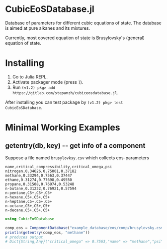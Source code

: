 # CubicEoSDatabase.jl

Database of parameters for different cubic equations of state. The database is aimed at pure alkanes and its mixtures.

Currently, most covered equation of state is Brusylovsky's (general) equation of state.

# Installing

1. Go to Julia REPL.
2. Activate packager mode (press `]`).
3. Run `(v1.2) pkg> add https://gitlab.com/stepanzh/cubiceosdatabase.jl`.

After installing you can test package by `(v1.2) pkg> test CubicEoSDatabase`.

# Minimal Working Examples

## getentry(db, key) -- get info of a component

Suppose a file named `brusylovksy.csv` which collects eos-parameters

```
name,critical_compressibility,critical_omega,psi
nitrogen,0.34626,0.75001,0.37182
methane,0.33294,0.7563,0.37447
ethane,0.31274,0.77698,0.49550
propane,0.31508,0.76974,0.53248
n-butane,0.31232,0.76921,0.57594
n-pentane,C5+,C5+,C5+
n-hexane,C5+,C5+,C5+
n-heptane,C5+,C5+,C5+
n-octane,C5+,C5+,C5+
n-decane,C5+,C5+,C5+
```

```julia
using CubicEoSDatabase

comp_eos = ComponentDatabase("example_database/eos/comp/brusylovsky.csv")
println(getentry(comp_eos, "methane"))
# produces output
# Dict{String,Any}("critical_omega" => 0.7563,"name" => "methane","psi" => 0.37447,"critical_compressibility" => 0.33294)
```
